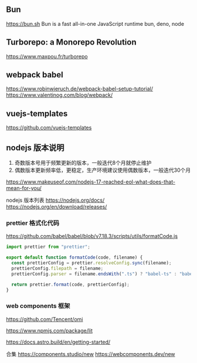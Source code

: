 ## Bun
https://bun.sh
Bun is a fast all-in-one JavaScript runtime
bun, deno, node

## Turborepo: a Monorepo Revolution
https://www.maxpou.fr/turborepo


## webpack babel

https://www.robinwieruch.de/webpack-babel-setup-tutorial/
https://www.valentinog.com/blog/webpack/

## vuejs-templates
https://github.com/vuejs-templates


## nodejs 版本说明

1. 奇数版本号用于频繁更新的版本，一般迭代8个月就停止维护
2. 偶数版本更新频率低，更稳定，生产环境建议使用偶数版本，一般迭代30个月

https://www.makeuseof.com/nodejs-17-reached-eol-what-does-that-mean-for-you/

nodejs 版本列表
https://nodejs.org/docs/
https://nodejs.org/en/download/releases/


### prettier 格式化代码

https://github.com/babel/babel/blob/v7.18.3/scripts/utils/formatCode.js
```js
import prettier from "prettier";

export default function formatCode(code, filename) {
  const prettierConfig = prettier.resolveConfig.sync(filename);
  prettierConfig.filepath = filename;
  prettierConfig.parser = filename.endsWith(".ts") ? "babel-ts" : "babel";

  return prettier.format(code, prettierConfig);
}
```

### web components 框架
https://github.com/Tencent/omi

https://www.npmjs.com/package/lit

https://docs.astro.build/en/getting-started/

合集
https://components.studio/new
https://webcomponents.dev/new
